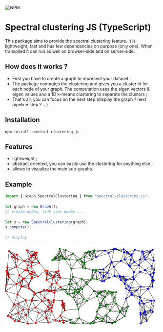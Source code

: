 ![NPM](https://img.shields.io/npm/l/spectral-clustering-js)

# Spectral clustering JS (TypeScript)

This package aims to provide the spectral clustering feature. 
It is lightweight, fast and has few dependancies on purpose (only one). When transpiled it can run as well on browser-side and on server-side. 

## How does it works ?

* First you have to create a graph to represent your dataset ;
* The package computes the clustering and gives you a cluster id for each node of your graph. The computation uses the eigen vectors & eigen values and a 1D k-means clustering to separate the clusters ;
* That's all, you can focus on the next step (display the graph ? next pipeline step ? ...)

## Installation
```
npm install spectral-clustering-js
```

## Features
* lightweight ;
* abstract oriented, you can easily use the clustering for anything else ;
* allows to visualize the main sub-graphs.

## Example

```javascript
import { Graph,SpectralClustering } from "spectral-clustering-js";

let graph = new Graph();
// create nodes, link your nodes ...

let s = new SpectralClustering(graph);
s.compute();

// display


```

![Output](https://github.com/khayyam90/spectral-clustering-js/blob/master/examples/output.png)
